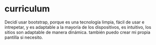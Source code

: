 # curriculum
Decidí usar bootstrap, porque es una tecnología limpia, fácil de usar e intrepetar, y es adaptable a la mayoría de los dispositivos, es intuitivo, los sitios son adaptable de manera dinámica.
también puedo crear mi propia pantilla si necesito.
